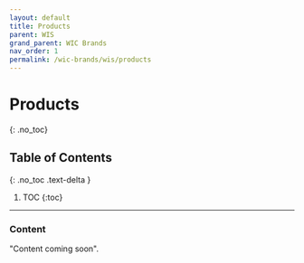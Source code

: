```yaml
---
layout: default
title: Products
parent: WIS
grand_parent: WIC Brands
nav_order: 1
permalink: /wic-brands/wis/products
---
```


# Products
{: .no_toc}

## Table of Contents
{: .no_toc .text-delta }

1. TOC
{:toc}
---

### Content
"Content coming soon".
